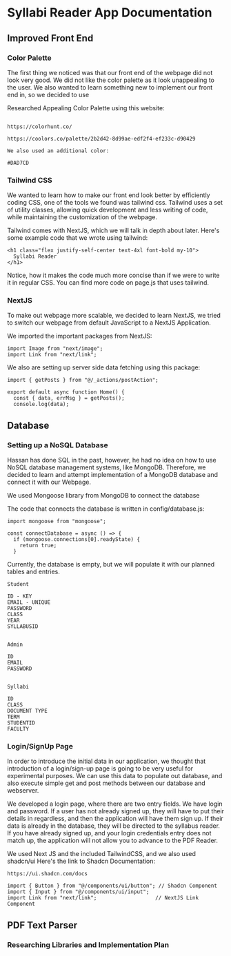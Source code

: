 # **Syllabi Reader App Documentation**

## **Improved Front End**

### Color Palette

The first thing we noticed was that our front end of the webpage did not look very good. We did not like the color palette as it look unappealing to the user. We also wanted to learn something new to implement our front end in, so we decided to use 

Researched Appealing Color Palette using this website:

```

https://colorhunt.co/

https://coolors.co/palette/2b2d42-8d99ae-edf2f4-ef233c-d90429

We also used an additional color:

#DAD7CD
```


### Tailwind CSS

We wanted to learn how to make our front end look better by efficiently coding CSS, one of the tools we found was tailwind css. Tailwind uses a set of utility classes, allowing quick development and less writing of code, while maintaining the customization of the webpage.

Tailwind comes with NextJS, which we will talk in depth about later. Here's some example code that we wrote using tailwind:
```
<h1 class="flex justify-self-center text-4xl font-bold my-10">
  Syllabi Reader
</h1>
```

Notice, how it makes the code much more concise than if we were to write it in regular CSS. You can find more code on page.js that uses tailwind.

### NextJS

To make out webpage more scalable, we decided to learn NextJS, we tried to switch our webpage from default JavaScript to a NextJS Application.

We imported the important packages from NextJS:
```
import Image from "next/image";
import Link from "next/link";
```

We also are setting up server side data fetching using this package:

```
import { getPosts } from "@/_actions/postAction";

export default async function Home() {
  const { data, errMsg } = getPosts();
  console.log(data);

```

## **Database**

### Setting up a NoSQL Database

Hassan has done SQL in the past, however, he had no idea on how to use NoSQL database management systems, like MongoDB. Therefore, we decided to learn and attempt implementation of a MongoDB database and connect it with our Webpage. 

We used Mongoose library from MongoDB to connect the database

The code that connects the database is written in config/database.js:

```
import mongoose from "mongoose";

const connectDatabase = async () => {
  if (mongoose.connections[0].readyState) {
    return true;
  }
```

Currently, the database is empty, but we will populate it with our planned tables and entries.

```
Student

ID - KEY
EMAIL - UNIQUE
PASSWORD
CLASS
YEAR
SYLLABUSID


Admin

ID
EMAIL
PASSWORD


Syllabi

ID
CLASS
DOCUMENT TYPE
TERM
STUDENTID
FACULTY

```

### Login/SignUp Page

In order to introduce the initial data in our application, we thought that introduction of a login/sign-up page is going to be very useful for experimental purposes. We can use this data to populate out database, and also execute simple get and post methods between our database and webserver. 

We developed a login page, where there are two entry fields. We have login and password. If a user has not already signed up, they will have to put their details in regardless, and then the application will have them sign up. If their data is already in the database, they will be directed to the syllabus reader. If you have already signed up, and your login credentials entry does not match up, the application will not allow you to advance to the PDF Reader.

We used Next JS and the included TailwindCSS, and we also used shadcn/ui
Here's the link to Shadcn Documentation:
```
https://ui.shadcn.com/docs
```


```
import { Button } from "@/components/ui/button"; // Shadcn Component
import { Input } from "@/components/ui/input";
import Link from "next/link";                   // NextJS Link Component
```

## **PDF Text Parser**

### Researching Libraries and Implementation Plan